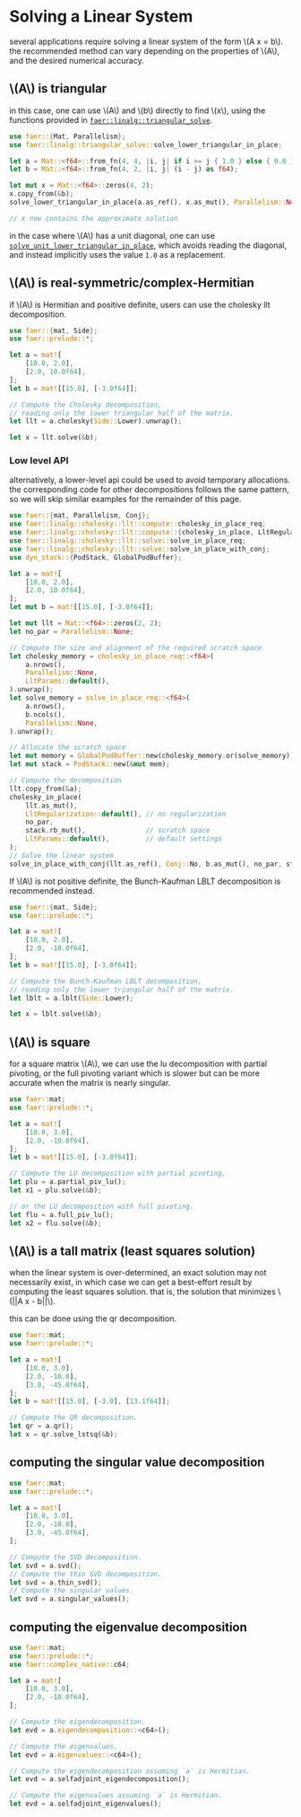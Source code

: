 # Solving a Linear System

several applications require solving a linear system of the form \\(A x = b\\).
the recommended method can vary depending on the properties of \\(A\\), and the
desired numerical accuracy.

## \\(A\\) is triangular
in this case, one can use \\(A\\) and \\(b\\) directly to find \\(x\\), using the functions
provided in [`faer::linalg::triangular_solve`](https://docs.rs/faer/latest/faer/linalg/triangular_solve/index.html).

```rust
use faer::{Mat, Parallelism};
use faer::linalg::triangular_solve::solve_lower_triangular_in_place;

let a = Mat::<f64>::from_fn(4, 4, |i, j| if i >= j { 1.0 } else { 0.0 });
let b = Mat::<f64>::from_fn(4, 2, |i, j| (i - j) as f64);

let mut x = Mat::<f64>::zeros(4, 2);
x.copy_from(&b);
solve_lower_triangular_in_place(a.as_ref(), x.as_mut(), Parallelism::None);

// x now contains the approximate solution
```

in the case where \\(A\\) has a unit diagonal, one can use
[`solve_unit_lower_triangular_in_place`](https://docs.rs/faer/latest/faer/linalg/triangular_solve/fn.solve_unit_lower_triangular_in_place.html), which avoids reading the diagonal, and
instead implicitly uses the value `1.0` as a replacement.

## \\(A\\) is real-symmetric/complex-Hermitian
if \\(A\\) is Hermitian and positive definite, users can use the cholesky llt
decomposition.

```rust
use faer::{mat, Side};
use faer::prelude::*;

let a = mat![
    [10.0, 2.0],
    [2.0, 10.0f64],
];
let b = mat![[15.0], [-3.0f64]];

// Compute the Cholesky decomposition,
// reading only the lower triangular half of the matrix.
let llt = a.cholesky(Side::Lower).unwrap();

let x = llt.solve(&b);
```

### Low level API

alternatively, a lower-level api could be used to avoid temporary allocations.
the corresponding code for other decompositions follows the same pattern, so we
will skip similar examples for the remainder of this page.

```rust
use faer::{mat, Parallelism, Conj};
use faer::linalg::cholesky::llt::compute::cholesky_in_place_req;
use faer::linalg::cholesky::llt::compute::{cholesky_in_place, LltRegularization, LltParams};
use faer::linalg::cholesky::llt::solve::solve_in_place_req;
use faer::linalg::cholesky::llt::solve::solve_in_place_with_conj;
use dyn_stack::{PodStack, GlobalPodBuffer};

let a = mat![
    [10.0, 2.0],
    [2.0, 10.0f64],
];
let mut b = mat![[15.0], [-3.0f64]];

let mut llt = Mat::<f64>::zeros(2, 2);
let no_par = Parallelism::None;

// Compute the size and alignment of the required scratch space
let cholesky_memory = cholesky_in_place_req::<f64>(
    a.nrows(),
    Parallelism::None,
    LltParams::default(),
).unwrap();
let solve_memory = solve_in_place_req::<f64>(
    a.nrows(),
    b.ncols(),
    Parallelism::None,
).unwrap();

// Allocate the scratch space
let mut memory = GlobalPodBuffer::new(cholesky_memory.or(solve_memory));
let mut stack = PodStack::new(&mut mem);

// Compute the decomposition
llt.copy_from(&a);
cholesky_in_place(
    llt.as_mut(),
    LltRegularization::default(), // no regularization
    no_par,
    stack.rb_mut(),               // scratch space
    LltParams::default(),         // default settings
);
// Solve the linear system
solve_in_place_with_conj(llt.as_ref(), Conj::No, b.as_mut(), no_par, stack);
```

If \\(A\\) is not positive definite, the Bunch-Kaufman LBLT decomposition is recommended instead.
```rust
use faer::{mat, Side};
use faer::prelude::*;

let a = mat![
    [10.0, 2.0],
    [2.0, -10.0f64],
];
let b = mat![[15.0], [-3.0f64]];

// Compute the Bunch-Kaufman LBLT decomposition,
// reading only the lower triangular half of the matrix.
let lblt = a.lblt(Side::Lower);

let x = lblt.solve(&b);
```

## \\(A\\) is square
for a square matrix \\(A\\), we can use the lu decomposition with partial pivoting,
or the full pivoting variant which is slower but can be more accurate when the
matrix is nearly singular.

```rust
use faer::mat;
use faer::prelude::*;

let a = mat![
    [10.0, 3.0],
    [2.0, -10.0f64],
];
let b = mat![[15.0], [-3.0f64]];

// Compute the LU decomposition with partial pivoting,
let plu = a.partial_piv_lu();
let x1 = plu.solve(&b);

// or the LU decomposition with full pivoting.
let flu = a.full_piv_lu();
let x2 = flu.solve(&b);
```

## \\(A\\) is a tall matrix (least squares solution)
when the linear system is over-determined, an exact solution may not
necessarily exist, in which case we can get a best-effort result by computing
the least squares solution.
that is, the solution that minimizes \\(||A x - b||\\).

this can be done using the qr decomposition.

```rust
use faer::mat;
use faer::prelude::*;

let a = mat![
    [10.0, 3.0],
    [2.0, -10.0],
    [3.0, -45.0f64],
];
let b = mat![[15.0], [-3.0], [13.1f64]];

// Compute the QR decomposition.
let qr = a.qr();
let x = qr.solve_lstsq(&b);
```

## computing the singular value decomposition
```rust
use faer::mat;
use faer::prelude::*;

let a = mat![
    [10.0, 3.0],
    [2.0, -10.0],
    [3.0, -45.0f64],
];

// Compute the SVD decomposition.
let svd = a.svd();
// Compute the thin SVD decomposition.
let svd = a.thin_svd();
// Compute the singular values.
let svd = a.singular_values();
```

## computing the eigenvalue decomposition
```rust
use faer::mat;
use faer::prelude::*;
use faer::complex_native::c64;

let a = mat![
    [10.0, 3.0],
    [2.0, -10.0f64],
];

// Compute the eigendecomposition.
let evd = a.eigendecomposition::<c64>();

// Compute the eigenvalues.
let evd = a.eigenvalues::<c64>();

// Compute the eigendecomposition assuming `a` is Hermitian.
let evd = a.selfadjoint_eigendecomposition();

// Compute the eigenvalues assuming `a` is Hermitian.
let evd = a.selfadjoint_eigenvalues();
```

